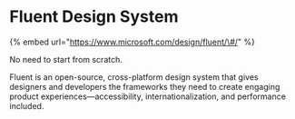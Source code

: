 # Fluent Design System

{% embed url="https://www.microsoft.com/design/fluent/\#/" %}

No need to start from scratch.

Fluent is an open-source, cross-platform design system that gives designers and developers the frameworks they need to create engaging product experiences—accessibility, internationalization, and performance included.

